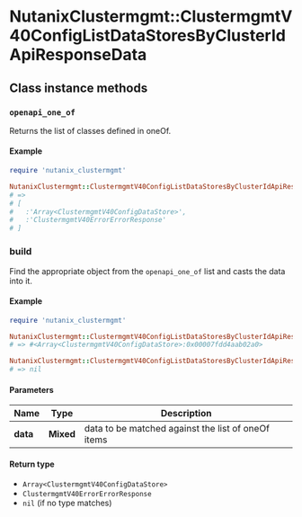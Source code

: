 # NutanixClustermgmt::ClustermgmtV40ConfigListDataStoresByClusterIdApiResponseData

## Class instance methods

### `openapi_one_of`

Returns the list of classes defined in oneOf.

#### Example

```ruby
require 'nutanix_clustermgmt'

NutanixClustermgmt::ClustermgmtV40ConfigListDataStoresByClusterIdApiResponseData.openapi_one_of
# =>
# [
#   :'Array<ClustermgmtV40ConfigDataStore>',
#   :'ClustermgmtV40ErrorErrorResponse'
# ]
```

### build

Find the appropriate object from the `openapi_one_of` list and casts the data into it.

#### Example

```ruby
require 'nutanix_clustermgmt'

NutanixClustermgmt::ClustermgmtV40ConfigListDataStoresByClusterIdApiResponseData.build(data)
# => #<Array<ClustermgmtV40ConfigDataStore>:0x00007fdd4aab02a0>

NutanixClustermgmt::ClustermgmtV40ConfigListDataStoresByClusterIdApiResponseData.build(data_that_doesnt_match)
# => nil
```

#### Parameters

| Name | Type | Description |
| ---- | ---- | ----------- |
| **data** | **Mixed** | data to be matched against the list of oneOf items |

#### Return type

- `Array<ClustermgmtV40ConfigDataStore>`
- `ClustermgmtV40ErrorErrorResponse`
- `nil` (if no type matches)

